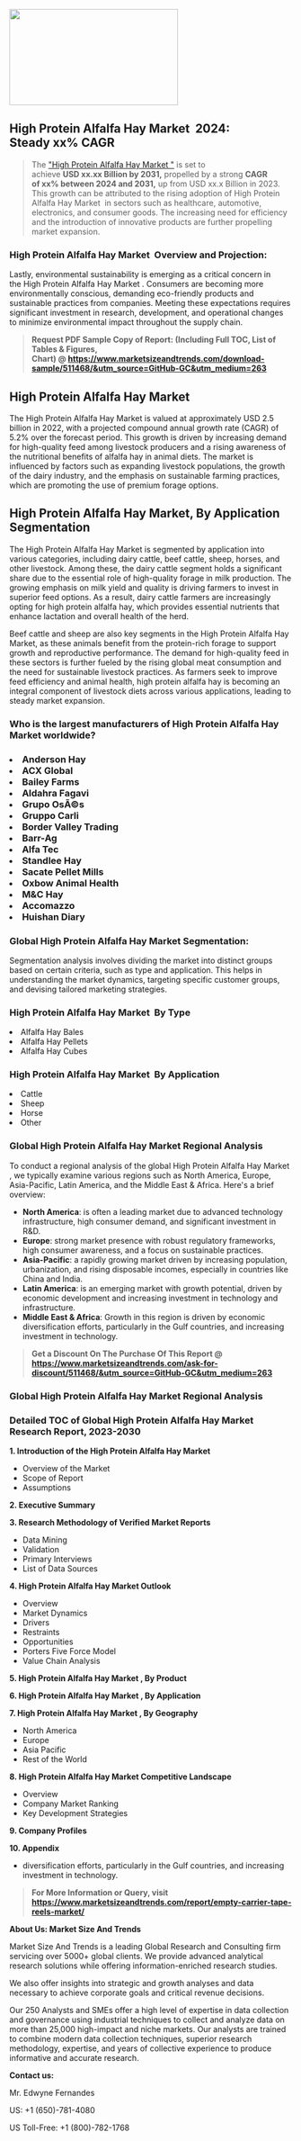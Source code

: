 <p><img class="alignnone size-medium wp-image-20088" src="https://ffe5etoiles.com/wp-content/uploads/2024/12/MST1-300x171.png" alt="" width="300" height="171" /></p><h2 id="ember46" class="ember-view reader-text-block__heading-2">High Protein Alfalfa Hay Market &nbsp;2024: Steady&nbsp;xx% CAGR</h2><blockquote id="ember47" class="ember-view reader-text-block__blockquote">The&nbsp;<a class="app-aware-link " href="https://www.marketsizeandtrends.com/download-sample/511468/&utm_source=GitHub-GC&utm_medium=263" target="_blank" data-test-app-aware-link="">"High Protein Alfalfa Hay Market "</a>&nbsp;is set to achieve&nbsp;<strong>USD&nbsp;xx.xx&nbsp;Billion by 2031,</strong>&nbsp;propelled by a strong&nbsp;<strong>CAGR of&nbsp;xx% between 2024 and 2031,</strong>&nbsp;up from USD xx.x Billion in 2023. This growth can be attributed to the rising adoption of&nbsp;High Protein Alfalfa Hay Market &nbsp;in sectors such as healthcare, automotive, electronics, and consumer goods. The increasing need for efficiency and the introduction of innovative products are further propelling market expansion.</blockquote><h3 id="ember48" class="ember-view reader-text-block__heading-3">High Protein Alfalfa Hay Market &nbsp;Overview and Projection:</h3><p id="ember49" class="ember-view reader-text-block__paragraph">Lastly, environmental sustainability is emerging as a critical concern in the&nbsp;High Protein Alfalfa Hay Market . Consumers are becoming more environmentally conscious, demanding eco-friendly products and sustainable practices from companies. Meeting these expectations requires significant investment in research, development, and operational changes to minimize environmental impact throughout the supply chain.</p><blockquote id="ember50" class="ember-view reader-text-block__blockquote"><strong>Request PDF Sample Copy of Report: (Including Full TOC, List of Tables &amp; Figures, Chart)&nbsp;@&nbsp;<strong><a href="https://www.marketsizeandtrends.com/download-sample/511468/&utm_source=GitHub-GC&utm_medium=263" target="_blank">https://www.marketsizeandtrends.com/download-sample/511468/&utm_source=GitHub-GC&utm_medium=263</a></strong></strong></blockquote><h3 class=""> <h2>High Protein Alfalfa Hay Market</h2><p>The High Protein Alfalfa Hay Market is valued at approximately USD 2.5 billion in 2022, with a projected compound annual growth rate (CAGR) of 5.2% over the forecast period. This growth is driven by increasing demand for high-quality feed among livestock producers and a rising awareness of the nutritional benefits of alfalfa hay in animal diets. The market is influenced by factors such as expanding livestock populations, the growth of the dairy industry, and the emphasis on sustainable farming practices, which are promoting the use of premium forage options.</p><h2>High Protein Alfalfa Hay Market, By Application Segmentation</h2><p>The High Protein Alfalfa Hay Market is segmented by application into various categories, including dairy cattle, beef cattle, sheep, horses, and other livestock. Among these, the dairy cattle segment holds a significant share due to the essential role of high-quality forage in milk production. The growing emphasis on milk yield and quality is driving farmers to invest in superior feed options. As a result, dairy cattle farmers are increasingly opting for high protein alfalfa hay, which provides essential nutrients that enhance lactation and overall health of the herd.</p><p>Beef cattle and sheep are also key segments in the High Protein Alfalfa Hay Market, as these animals benefit from the protein-rich forage to support growth and reproductive performance. The demand for high-quality feed in these sectors is further fueled by the rising global meat consumption and the need for sustainable livestock practices. As farmers seek to improve feed efficiency and animal health, high protein alfalfa hay is becoming an integral component of livestock diets across various applications, leading to steady market expansion.</p></h3><h3 id="" class="">Who is the largest manufacturers of&nbsp;High Protein Alfalfa Hay Market worldwide?</h3><h3 class=""></Li><Li>Anderson Hay</Li><Li> ACX Global</Li><Li> Bailey Farms</Li><Li> Aldahra Fagavi</Li><Li> Grupo OsÃ©s</Li><Li> Gruppo Carli</Li><Li> Border Valley Trading</Li><Li> Barr-Ag</Li><Li> Alfa Tec</Li><Li> Standlee Hay</Li><Li> Sacate Pellet Mills</Li><Li> Oxbow Animal Health</Li><Li> M&C Hay</Li><Li> Accomazzo</Li><Li> Huishan Diary</h3><h3 id="ember53" class="ember-view reader-text-block__heading-3">Global&nbsp;High Protein Alfalfa Hay Market Segmentation:</h3><p id="ember54" class="ember-view reader-text-block__paragraph">Segmentation analysis involves dividing the market into distinct groups based on certain criteria, such as type and application. This helps in understanding the market dynamics, targeting specific customer groups, and devising tailored marketing strategies.</p><h3 id="" class="">High Protein Alfalfa Hay Market &nbsp;By Type</h3><p></Li><Li>Alfalfa Hay Bales</Li><Li> Alfalfa Hay Pellets</Li><Li> Alfalfa Hay Cubes</p><h3 id="" class="">High Protein Alfalfa Hay Market &nbsp;By Application</h3><p class=""></Li><Li>Cattle</Li><Li> Sheep</Li><Li> Horse</Li><Li> Other</p><h3 id="ember62" class="ember-view reader-text-block__heading-3">Global High Protein Alfalfa Hay Market Regional Analysis</h3><p id="ember63" class="ember-view reader-text-block__paragraph">To conduct a regional analysis of the global High Protein Alfalfa Hay Market , we typically examine various regions such as North America, Europe, Asia-Pacific, Latin America, and the Middle East &amp; Africa. Here's a brief overview:</p><ul><li><strong>North America</strong>: is often a leading market due to advanced technology infrastructure, high consumer demand, and significant investment in R&amp;D.</li><li><strong>Europe</strong>: strong market presence with robust regulatory frameworks, high consumer awareness, and a focus on sustainable practices.</li><li><strong>Asia-Pacific</strong>: a rapidly growing market driven by increasing population, urbanization, and rising disposable incomes, especially in countries like China and India.</li><li><strong>Latin America</strong>: is an emerging market with growth potential, driven by economic development and increasing investment in technology and infrastructure.</li><li><strong>Middle East &amp; Africa</strong>: Growth in this region is driven by economic diversification efforts, particularly in the Gulf countries, and increasing investment in technology.</li></ul><blockquote id="ember61" class="ember-view reader-text-block__blockquote"><strong>Get a Discount On The Purchase Of This Report @ <strong><a href="https://html-cleaner.com/" target="">https://www.marketsizeandtrends.com/ask-for-discount/511468/&utm_source=GitHub-GC&utm_medium=263</a></strong></strong></blockquote><h3 id="ember62" class="ember-view reader-text-block__heading-3">Global High Protein Alfalfa Hay Market Regional Analysis</h3><h3 id="" class="">Detailed TOC of Global High Protein Alfalfa Hay Market Research Report, 2023-2030</h3><p id="" class=""><strong>1. Introduction of the High Protein Alfalfa Hay Market </strong></p><ul><li>Overview of the Market</li><li>Scope of Report</li><li>Assumptions</li></ul><p id="" class=""><strong>2. Executive Summary</strong></p><p id="" class=""><strong>3. Research Methodology of Verified Market Reports</strong></p><ul><li>Data Mining</li><li>Validation</li><li>Primary Interviews</li><li>List of Data Sources</li></ul><p id="" class=""><strong>4. High Protein Alfalfa Hay Market Outlook</strong></p><ul><li>Overview</li><li>Market Dynamics</li><li>Drivers</li><li>Restraints</li><li>Opportunities</li><li>Porters Five Force Model</li><li>Value Chain Analysis</li></ul><p id="" class=""><strong>5. High Protein Alfalfa Hay Market , By Product</strong></p><p id="" class=""><strong>6. High Protein Alfalfa Hay Market , By Application</strong></p><p id="" class=""><strong>7. High Protein Alfalfa Hay Market , By Geography</strong></p><ul><li>North America</li><li>Europe</li><li>Asia Pacific</li><li>Rest of the World</li></ul><p id="" class=""><strong>8. High Protein Alfalfa Hay Market Competitive Landscape</strong></p><ul><li>Overview</li><li>Company Market Ranking</li><li>Key Development Strategies</li></ul><p id="" class=""><strong>9. Company Profiles</strong></p><p id="" class=""><strong>10. Appendix</strong></p><ul><li>diversification efforts, particularly in the Gulf countries, and increasing investment in technology.</li></ul><blockquote id="ember65" class="ember-view reader-text-block__blockquote"><strong>For More Information or Query, visit <strong><strong><a href="https://html-cleaner.com/" target="">https://www.marketsizeandtrends.com/report/empty-carrier-tape-reels-market/</a></strong></strong></strong></blockquote><p id="" class=""><strong>About Us: Market Size And Trends</strong></p><p id="" class="">Market Size And Trends is a leading Global Research and Consulting firm servicing over 5000+ global clients. We provide advanced analytical research solutions while offering information-enriched research studies.</p><p id="" class="">We also offer insights into strategic and growth analyses and data necessary to achieve corporate goals and critical revenue decisions.</p><p id="" class="">Our 250 Analysts and SMEs offer a high level of expertise in data collection and governance using industrial techniques to collect and analyze data on more than 25,000 high-impact and niche markets. Our analysts are trained to combine modern data collection techniques, superior research methodology, expertise, and years of collective experience to produce informative and accurate research.</p><p id="" class=""><strong>Contact us:</strong></p><p id="" class="">Mr. Edwyne Fernandes</p><p id="" class="">US: +1 (650)-781-4080</p><p id="" class="">US Toll-Free: +1 (800)-782-1768</p>
